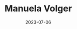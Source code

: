 ---
title: Manuela Volger
date: 2023-07-06
role: Berufsbeiständin
email: manuela.volger@adesso-sozialberatung.ch
phone: 062 207 00 11
mobile: 076 507 21 20
edu: 
  - Dipl. Sozialpädagogin FH
  - CAS Mandatsführung im Kindes- und Erwachsenenschutz
  - CAS Ausbildnerin in der Praxis
  - MAS Gesundheitsförderung und Prävention
core:
  - Langjährige Erfahrung in der stationären Kinder- und Jugendarbeit
  - Arbeit mit Kindern und Jugendlichen in Krisensituationen, Selbst- und Fremdgefährdung
  - Systemisch-ressourcenorientierte Jugend- und Elternarbeit
  - Berufliche Neuorientierung und Arbeitsintegration bei Jugendlichen und jungen Erwachsenen
---